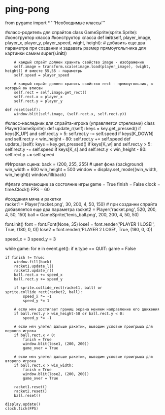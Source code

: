 # ping-pong
from pygame import *
'''Необходимые классы'''

#класс-родитель для спрайтов 
class GameSprite(sprite.Sprite):
    #конструктор класса
       #конструктор класса
    def __init__(self, player_image, player_x, player_y, player_speed, wight, height): # добавить еще два параметра при создании и задавать размер прямоугольгника для картинки самим
        super().__init__()
 
        # каждый спрайт должен хранить свойство image - изображение
        self.image = transform.scale(image.load(player_image), (wight, height)) # вместе 55,55 - параметры
        self.speed = player_speed
 
        # каждый спрайт должен хранить свойство rect - прямоугольник, в который он вписан
        self.rect = self.image.get_rect()
        self.rect.x = player_x
        self.rect.y = player_y

    def reset(self):
        window.blit(self.image, (self.rect.x, self.rect.y))

#класс-наследник для спрайта-игрока (управляется стрелками)
class Player(GameSprite):
    def update_r(self):
        keys = key.get_pressed()
        if keys[K_UP] and self.rect.y > 5:
            self.rect.y -= self.speed
        if keys[K_DOWN] and self.rect.y < win_height - 80:
            self.rect.y += self.speed
    def update_l(self):
        keys = key.get_pressed()
        if keys[K_w] and self.rect.y > 5:
            self.rect.y -= self.speed
        if keys[K_s] and self.rect.y < win_height - 80:
            self.rect.y += self.speed

#Игровая сцена:
back = (200, 255, 255) # цвет фона (background)
win_width = 600
win_height = 500
window = display.set_mode((win_width, win_height))
window.fill(back)

#флаги отвечающие за состояние игры
game = True
finish = False
clock = time.Clock()
FPS = 60

#создания мяча и ракетки    
racket1 = Player('racket.png', 30, 200, 4, 50, 150) # при созданни спрайта добавляется еще два параметра
racket2 = Player('racket.png', 520, 200, 4, 50, 150)
ball = GameSprite('tenis_ball.png', 200, 200, 4, 50, 50)

font.init()
font = font.Font(None, 35)
lose1 = font.render('PLAYER 1 LOSE!', True, (180, 0, 0))
lose2 = font.render('PLAYER 2 LOSE!', True, (180, 0, 0))

speed_x = 3
speed_y = 3

while game:
    for e in event.get():
        if e.type == QUIT:
            game = False
    
    if finish != True:
        window.fill(back)
        racket1.update_l()
        racket2.update_r()
        ball.rect.x += speed_x
        ball.rect.y += speed_y

        if sprite.collide_rect(racket1, ball) or sprite.collide_rect(racket2, ball):
            speed_x *= -1
            speed_y *= 1
        
        # если мяч достигает границ экрана меняем направление его движения
        if ball.rect.y > win_height-50 or ball.rect.y < 0:
            speed_y *= -1

        # если мяч улетел дальше ракетки, выводим условие проигрыша для первого игрока
        if ball.rect.x < 0:
            finish = True
            window.blit(lose1, (200, 200))
            game_over = True

        # если мяч улетел дальше ракетки, выводим условие проигрыша для второго игрока
        if ball.rect.x > win_width:
            finish = True
            window.blit(lose2, (200, 200))
            game_over = True

        racket1.reset()
        racket2.reset()
        ball.reset()

    display.update()
    clock.tick(FPS)
